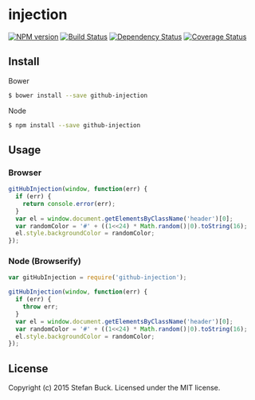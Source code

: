 # injection
[![NPM version][npm-image]][npm-url] [![Build Status][travis-image]][travis-url] [![Dependency Status][daviddm-url]][daviddm-image] [![Coverage Status][coveralls-image]][coveralls-url]


## Install

Bower
```bash
$ bower install --save github-injection
```

Node
```bash
$ npm install --save github-injection
```

## Usage

### Browser
```js
gitHubInjection(window, function(err) {
  if (err) {
    return console.error(err);
  }
  var el = window.document.getElementsByClassName('header')[0];
  var randomColor = '#' + ((1<<24) * Math.random()|0).toString(16);
  el.style.backgroundColor = randomColor;
});

```

### Node (Browserify)
```js
var gitHubInjection = require('github-injection');

gitHubInjection(window, function(err) {
  if (err) {
    throw err;
  }
  var el = window.document.getElementsByClassName('header')[0];
  var randomColor = '#' + ((1<<24) * Math.random()|0).toString(16);
  el.style.backgroundColor = randomColor;
});

```


## License

Copyright (c) 2015 Stefan Buck. Licensed under the MIT license.



[npm-url]: https://npmjs.org/package/github-injection
[npm-image]: https://badge.fury.io/js/github-injection.svg
[travis-url]: https://travis-ci.org/github-linker/injection
[travis-image]: https://travis-ci.org/github-linker/injection.svg?branch=master
[daviddm-url]: https://david-dm.org/github-linker/injection.svg?theme=shields.io
[daviddm-image]: https://david-dm.org/github-linker/injection
[coveralls-url]: https://coveralls.io/r/github-linker/injection
[coveralls-image]: https://coveralls.io/repos/github-linker/injection/badge.png
